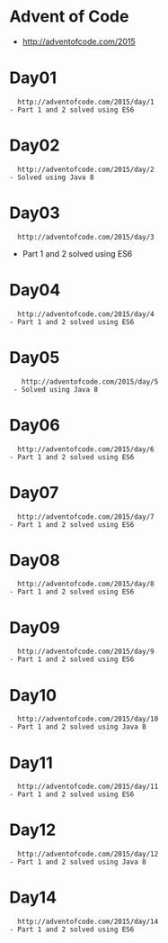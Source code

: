 # Advent of Code

  - http://adventofcode.com/2015
  
  # Day01

      http://adventofcode.com/2015/day/1
    - Part 1 and 2 solved using ES6

  # Day02
  
      http://adventofcode.com/2015/day/2
    - Solved using Java 8

  # Day03
  
      http://adventofcode.com/2015/day/3
   - Part 1 and 2 solved using ES6
   
  # Day04
  
      http://adventofcode.com/2015/day/4
    - Part 1 and 2 solved using ES6


  # Day05
  
       http://adventofcode.com/2015/day/5
     - Solved using Java 8

  # Day06
    
      http://adventofcode.com/2015/day/6
    - Part 1 and 2 solved using ES6

  # Day07
    
      http://adventofcode.com/2015/day/7
    - Part 1 and 2 solved using ES6
    
    
  # Day08
    
      http://adventofcode.com/2015/day/8
    - Part 1 and 2 solved using ES6
    
    
  # Day09
    
      http://adventofcode.com/2015/day/9
    - Part 1 and 2 solved using ES6
    
   # Day10
    
      http://adventofcode.com/2015/day/10
    - Part 1 and 2 solved using Java 8
   
   # Day11
    
      http://adventofcode.com/2015/day/11
    - Part 1 and 2 solved using ES6
    
  # Day12
    
      http://adventofcode.com/2015/day/12
    - Part 1 and 2 solved using Java 8
    
   # Day14
    
      http://adventofcode.com/2015/day/14
    - Part 1 and 2 solved using ES6
    
